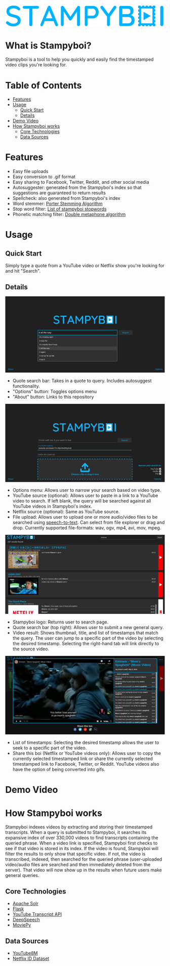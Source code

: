 ![Stampyboi logo](https://github.com/harrijin/stampyboi/blob/master/static/images/logo.png?raw=true)

# What is Stampyboi?

Stampyboi is a tool to help you quickly and easily find the timestamped video clips you're looking for. 

# Table of Contents

- [Features](#features)
- [Usage](#usage)
  * [Quick Start](#quick-start)
  * [Details](#details)
- [Demo Video](#demo-video)
- [How Stampyboi works](#how-stampyboi-works)
  * [Core Technologies](#core-technologies)
  * [Data Sources](#data-sources)

# Features

- Easy file uploads
- Easy conversion to .gif format
- Easy sharing to Facebook, Twitter, Reddit, and other social media
- Autosuggester: generated from the Stampyboi's index so that suggestions are guaranteed to return results
- Spellcheck: also generated from Stampyboi's index
- Word stemmer: [Porter Stemming Algorithm](https://tartarus.org/martin/PorterStemmer/def.txt)
- Stop word filter: [List of stampyboi stopwords](https://github.com/harrijin/stampyboi/blob/master/solrConfig/stopwords.txt)
- Phonetic matching filter: [Double metaphone algorithm](https://en.wikipedia.org/wiki/Metaphone#Double_Metaphone)

# Usage

## Quick Start

Simply type a quote from a YouTube video or Netflix show you're looking for and hit "Search".

## Details

![SCREENSHOT OF SEARCH PAGE](https://github.com/harrijin/stampyboi/blob/master/readmeImages/search.png?raw=true)

- Quote search bar: Takes in a quote to query. Includes autosuggest functionality. 
- "Options" button: Toggles options menu
- "About" button: Links to this repository

![SCREENSHOT OF OPTIONS](https://github.com/harrijin/stampyboi/blob/master/readmeImages/options.png?raw=true)

- Options menu: Allows user to narrow your search based on video type.
- YouTube source (optional): Allows user to paste in a link to a YouTube video to search. If left blank, the query will be searched against all YouTube videos in Stampyboi's index.
- Netflix source (optional): Same as YouTube source.
- File upload: Allows user to upload one or more audio/video files to be searched using [speech-to-text](#core-technologies). Can select from file explorer or drag and drop. Currently supported file-formats: wav, ogv, mp4, avi, mov, mpeg.

![SCREENSHOT OF RESULTS](https://github.com/harrijin/stampyboi/blob/master/readmeImages/results.png?raw=true)

- Stampyboi logo: Returns user to search page.
- Quote search bar (top right): Allows user to submit a new general query.
- Video result: Shows thumbnail, title, and list of timestamps that match the query. The user can jump to a specific part of the video by selecting the desired timestamp. Selecting the right-hand tab will link directly to the source video.

![SCREENSHOT OF VIDEO](https://github.com/harrijin/stampyboi/blob/master/readmeImages/video.png?raw=true)

- List of timestamps: Selecting the desired timestamp allows the user to seek to a specific part of the video.
- Share this boi (Netflix or YouTube videos only): Allows user to copy the currently selected timestamped link or share the currently selected timestamped link to Facebook, Twitter, or Reddit. YouTube videos also have the option of being converted into gifs.

# Demo Video

# How Stampyboi works

Stampyboi indexes videos by extracting and storing their timestamped transcripts. When a query is submitted to Stampyboi, it searches its expansive index of over 330,000 videos to find transcripts containing the queried phrase. When a video link is specified, Stampyboi first checks to see if that video is stored in its index. If the video is found, Stampyboi will filter the results to only show that specific video. If not, the video is transcribed, indexed, then searched for the queried phrase (user-uploaded video/audio files are searched and then immediately deleted from the server). That video will now show up in the results when future users make general queries. 

## Core Technologies

- [Apache Solr](https://lucene.apache.org/solr/)
- [Flask](https://flask.palletsprojects.com/en/1.1.x/)
- [YouTube Transcript API](https://github.com/jdepoix/youtube-transcript-api)
- [DeepSpeech](https://deepspeech.readthedocs.io/en/v0.7.3/?badge=latest)
- [MoviePy](https://zulko.github.io/moviepy/ref/ref.html)

## Data Sources

- [YouTube8M](https://research.google.com/youtube8m/)
- [Netflix ID Dataset](https://healdb.tech/blog/netflix.html)
